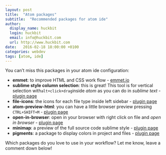 ```yaml
---
layout: post
title:  "Atom packages"
subtitle:  "Recommended packages for atom ide"
author:
  display_name: huckbit
  login: huckbit
  email: info@huckbit.com
  url: http://www.huckbit.com
date:   2016-02-18 18:00:00 +0100
categories: webdev
tags: [atom, ide]
---
```

You can’t miss this packages in your atom ide configuration:

- **emmet**: to improve HTML and CSS work flow - [emmet.io](http://emmet.io/)
- **sublime style column selection**: this is great! This tool is for vertical selection with`alt+click+drag`inside *atom* as you can do in *sublime text* - [plugin page](https://atom.io/packages/Sublime-Style-Column-Selection)
- **file-icons**: the icons for each file type inside left sidebar - [plugin page](https://atom.io/packages/file-icons)
- **atom-preview-html**: you can have a little browser preview pressing `CTRL+SHIFT+M` - [plugin page](https://atom.io/packages/atom-html-preview)
- **open-in-browser**: open in your browser with right click on file and *open in browser* - [plugin page](https://atom.io/packages/open-in-browser)
- **minimap**: a preview of the full source code sublime style - [plugin page](https://atom.io/packages/minimap)
- **pigments**: a package to display colors in project and files - [plugin page](https://atom.io/packages/pigments)

Which packages do you love to use in your workflow? Let me know, leave a comment down below!
